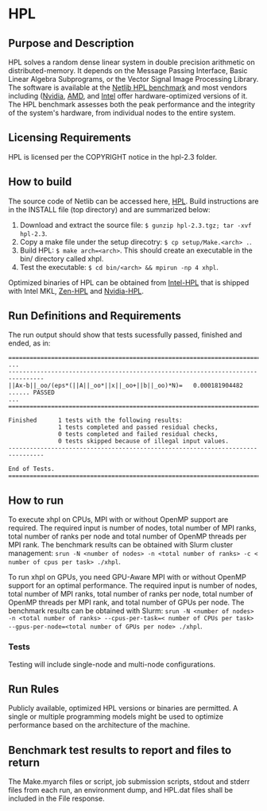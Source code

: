 # HPL

## Purpose and Description
HPL solves a random dense linear system in double precision arithmetic on distributed-memory. It depends on the Message Passing Interface, Basic Linear Algebra Subprograms, or the Vector Signal Image Processing Library. The software is available at the [Netlib HPL benchmark](https://www.netlib.org/benchmark/hpl/) and most vendors including ([Nvidia](https://docs.nvidia.com/nvidia-hpc-benchmarks/HPL_benchmark.html), [AMD](https://www.amd.com/en/developer/zen-software-studio/applications/pre-built-applications.html), and [Intel](https://www.intel.com/content/www/us/en/docs/onemkl/developer-guide-linux/2024-1/overview-intel-distribution-for-linpack-benchmark.html) offer hardware-optimized versions of it. The HPL benchmark assesses both the peak performance and the integrity of the system's hardware, from individual nodes to the entire system.

## Licensing Requirements

HPL is licensed per the COPYRIGHT notice in the hpl-2.3 folder.

## How to build

The source code of Netlib can be accessed here, [HPL](https://www.netlib.org/benchmark/hpl/hpl-2.3.tar.gz). Build instructions are in the INSTALL file (top directory) and are summarized below: 
1. Download and extract the source file: `$ gunzip hpl-2.3.tgz; tar -xvf hpl-2.3`.
2. Copy a make file under the setup direcotry: `$ cp setup/Make.<arch> .`.
3. Build HPL: `$ make arch=<arch>`. This should create an executable in the bin/<arch> directory called xhpl.
4. Test the executable: `$ cd bin/<arch> && mpirun -np 4 xhpl`.

Optimized binaries of HPL can be obtained from [Intel-HPL](https://www.intel.com/content/www/us/en/developer/tools/oneapi/onemkl-download.html?operatingsystem=linux&linux-install=offline) that is shipped with Intel MKL, [Zen-HPL](https://www.amd.com/en/developer/zen-software-studio/applications/pre-built-applications/zen-hpl-eula.html?filename=amd-zen-hpl-2024_10_08.tar.gz) and [Nvidia-HPL](https://developer.download.nvidia.com/compute/nvidia-hpc-benchmarks/redist/nvidia_hpc_benchmarks_mpich/linux-x86_64/nvidia_hpc_benchmarks_mpich-linux-x86_64-25.02.04-archive.tar.xz). 

## Run Definitions and Requirements

The run output should show that tests sucessfully passed, finished and ended, as in:
```
================================================================================
...
--------------------------------------------------------------------------------
||Ax-b||_oo/(eps*(||A||_oo*||x||_oo+||b||_oo)*N)=   0.000181904482 ...... PASSED
...
================================================================================

Finished      1 tests with the following results:
              1 tests completed and passed residual checks,
              0 tests completed and failed residual checks,
              0 tests skipped because of illegal input values.
--------------------------------------------------------------------------------

End of Tests.
================================================================================

```

## How to run

To execute xhpl on CPUs, MPI with or without OpenMP support are required. The required input is number of nodes, total number of MPI ranks, total number of ranks per node and total number of OpenMP threads per MPI rank. The benchmark results can be obtained with Slurm cluster management: `srun -N <number of nodes> -n <total number of ranks> -c < number of cpus per task> ./xhpl`.  

To run xhpl on GPUs, you need GPU-Aware MPI with or without OpenMP support for an optimal performance. The required input is number of nodes, total number of MPI ranks, total number of ranks per node, total number of OpenMP threads per MPI rank, and total number of GPUs per node. The benchmark results can be obtained with Slurm: `srun -N <number of nodes> -n <total number of ranks> --cpus-per-task=< number of CPUs per task> --gpus-per-node=<total number of GPUs per node> ./xhpl`. 

### Tests

Testing will include single-node and multi-node configurations.

## Run Rules

Publicly available, optimized HPL versions or binaries are permitted. A single or multiple programming models might be used to optimize performance based on the architecture of the machine.

## Benchmark test results to report and files to return

The Make.myarch files or script, job submission scripts, stdout and stderr files from each run, an environment dump, and HPL.dat files shall be included in the File response.

